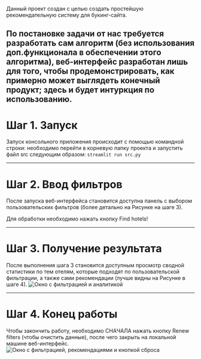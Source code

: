 Данный проект создан с целью создать простейшую рекомендательную систему для букинг-сайта.

По постановке задачи от нас требуется разработать сам алгоритм (без использования доп.функционала в обеспечении этого алгоритма), веб-интерфейс разработан лишь для того, чтобы продемонстрировать, как примерно может выглядеть конечный продукт; здесь и будет интуркция по использованию.
---

# Шаг 1. Запуск
Запуск консольного приложения происходит с помощью командной строки: необходимо перейти в корневую папку проекта и запустить файл src следующим образом: `streamlit run src.py`

---

# Шаг 2. Ввод фильтров
После запуска веб-интерфейса становится доступна панель с выбором пользовательских фильтров (более детально на Рисунке на шаге 3).

Для обработки необходимо нажать кнопку Find hotels!

---

# Шаг 3. Получение результата
После выполнения шага 3 становится доступным просмотр сводной статистики по тем отелям, которые подходят по пользовательской фильтрации, а также сами рекомендации (лучше видны на Рисунке в шаге 4).
![Окно с фильтрацией и аналитикой](/imgs/screen_1.jpg)

---

# Шаг 4. Конец работы
Чтобы закончить работу, необходимо СНАЧАЛА нажать кнопку Renew filters (чтобы очистить данные), после чего закрыть на локальной машине веб-интерфейс.
![Окно с фильтрацией, рекомендациями и кнопкой сброса](/imgs/screen_1.jpg)
